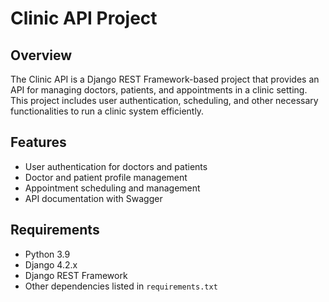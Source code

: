 # Clinic API Project

## Overview
The Clinic API is a Django REST Framework-based project that provides an API for managing doctors, patients, and appointments in a clinic setting.
This project includes user authentication, scheduling, and other necessary functionalities to run a clinic system efficiently.

## Features
- User authentication for doctors and patients
- Doctor and patient profile management
- Appointment scheduling and management
- API documentation with Swagger



## Requirements
- Python 3.9
- Django 4.2.x
- Django REST Framework
- Other dependencies listed in `requirements.txt`
